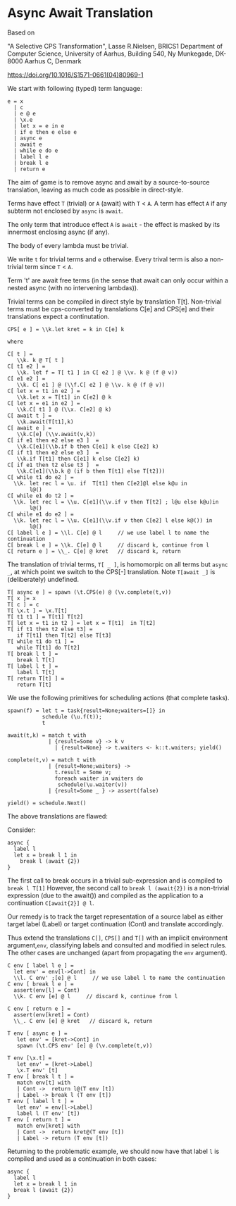# Async Await Translation

Based on 

"A Selective CPS Transformation",
Lasse R.Nielsen, BRICS1
Department of Computer Science, University of Aarhus, Building 540, Ny Munkegade, DK-8000 Aarhus C, Denmark

https://doi.org/10.1016/S1571-0661(04)80969-1

We start with following (typed) term language:

```
e = x
  | c
  | e @ e
  | \x.e
  | let x = e in e
  | if e then e else e
  | async e
  | await e
  | while e do e
  | label l e
  | break l e
  | return e
```

The aim of game is to remove async and await by a source-to-source translation, leaving as much code as possible in direct-style.

Terms have effect `T` (trivial) or `A` (await) with `T` < `A`. A term has effect `A` if any subterm not enclosed by `async` is `await`. 

The only term that introduce effect `A` is `await` - the effect is masked by its innermost enclosing async (if any).

The body of every lambda must be trivial.

We write `t` for trivial terms and `e` otherwise. Every trival term is also a non-trivial term since `T` < `A`.

Term 't' are await free terms (in the sense that await can only occur within a nested async (with no intervening lambdas)).

Trivial terms can be compiled in direct style by translation T[t].
Non-trivial terms must be cps-converted by translations C[e] and CPS[e] and their translations expect a continutation.

```JS
CPS[ e ] = \\k.let kret = k in C[e] k

where

C[ t ] =
   \\k. k @ T[ t ]
C[ t1 e2 ] =
   \\k. let f = T[ t1 ] in C[ e2 ] @ \\v. k @ (f @ v))
C[ e1 e2 ] =
   \\k. C[ e1 ] @ (\\f.C[ e2 ] @ \\v. k @ (f @ v))
C[ let x = t1 in e2 ] =
   \\k.let x = T[t1] in C[e2] @ k
C[ let x = e1 in e2 ] =
   \\k.C[ t1 ] @ (\\x. C[e2] @ k)
C[ await t ] =
   \\k.await(T[t1],k)
C[ await e ] =
   \\k.C[e] (\\v.await(v,k))
C[ if e1 then e2 else e3 ]  =
   \\k.C[e1](\\b.if b then C[e1] k else C[e2] k)
C[ if t1 then e2 else e3 ]  =
   \\k.if T[t1] then C[e1] k else C[e2] k)
C[ if e1 then t2 else t3 ]  =
   \\k.C[e1](\\b.k @ (if b then T[t1] else T[t2]))
C[ while t1 do e2 ] =
  \\k. let rec l = \u. if  T[t1] then C[e2]@l else k@u in
       l@()
C[ while e1 do t2 ] =
  \\k. let rec l = \\u. C[e1](\\v.if v then T[t2] ; l@u else k@u)in
       l@()
C[ while e1 do e2 ] =
  \\k. let rec l = \\u. C[e1](\\v.if v then C[e2] l else k@()) in
       l@()
C[ label l e ] = \\l. C[e] @ l	   // we use label l to name the continuation
C[ break l e ] = \\k. C[e] @ l     // discard k, continue from l
C[ return e ] = \\_. C[e] @ kret   // discard k, return
```

The translation of trivial terms, `T[ _ ]`, is  homomorpic on all terms but `async _`, at which point we switch to the CPS[-] translation.
Note `T[await _]` is (deliberately) undefined.

```JS
T[ async e ] = spawn (\t.CPS(e) @ (\v.complete(t,v))
T[ x ]= x
T[ c ] = c
T[ \x.t ] = \x.T[t]
T[ t1 t1 ] = T[t1] T[t2]
T[ let x = t1 in t2 ] = let x = T[t1]  in T[t2] 
T[ if t1 then t2 else t3] =
   if T[t1] then T[t2] else T[t3]
T[ while t1 do t1 ] =
   while T[t1] do T[t2]
T[ break l t ] =
   break l T[t]
T[ label l t ] =
   label l T[t]
T[ return T[t] ] =
   return T[t]
```

We use the following primitives for scheduling actions (that complete tasks).

```JS               
spawn(f) = let t = task{result=None;waiters=[]} in
           schedule (\u.f(t));
           t

await(t,k) = match t with
             | {result=Some v} -> k v
	           | {result=None} -> t.waiters <- k::t.waiters; yield()

complete(t,v) = match t with
             | {result=None;waiters} ->
               t.result = Some v;
               foreach waiter in waiters do
                schedule(\u.waiter(v))
             | {result=Some _ } -> assert(false) 

yield() = schedule.Next()
```

The above translations are flawed:

Consider:

```
async { 
  label l 
  let x = break l 1 in
	break l (await {2})
}
```

The first call to break occurs in a trivial sub-expression and is compiled to `break l T[1]`
However, the second call to `break l (await{2})` is a non-trivial expression (due to the await()) and compiled as the application to a continuation `C[await{2}] @ l`.

Our remedy is to track the target representation of a source label as either target label (Label) or target continuation (Cont) and
translate accordingly.

Thus extend the translations `C[]`, `CPS[]` and `T[]` with an implicit environment argument,`env`, classifying labels and
consulted and modified in select rules. The other cases are unchanged (apart from propagating the `env` argument).

```
C env [ label l e ] =
  let env' = env[l->Cont] in
  \\l. C env' ;[e] @ l	   // we use label l to name the continuation
C env [ break l e ] =
  assert(env[l] = Cont)
  \\k. C env [e] @ l     // discard k, continue from l
  
C env [ return e ] =
  assert(env[kret] = Cont)
  \\_. C env [e] @ kret   // discard k, return

T env [ async e ] =
   let env' = [kret->Cont] in
   spawn (\t.CPS env' [e] @ (\v.complete(t,v))

T env [\x.t] =
   let env' = [kret->Label]
   \x.T env' [t]
T env [ break l t ] =
   match env[t] with
   | Cont ->  return l@(T env [t])
   | Label -> break l (T env [t])
T env [ label l t ] =
   let env' = env[l->Label]
   label l (T env' [t])
T env [ return t ] =
   match env[kret] with
   | Cont ->  return kret@(T env [t])
   | Label -> return (T env [t])
```


Returning to the problematic example, we should now have that label `l` is compiled and used as a continuation in both cases:

```
async { 
  label l 
  let x = break l 1 in
  break l (await {2})
}
```
